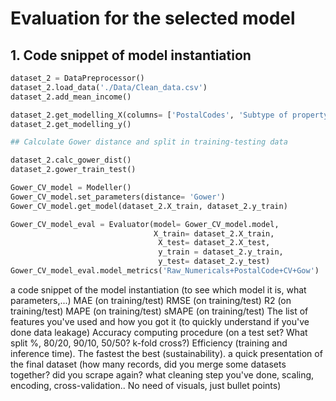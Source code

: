 # Evaluation for the selected model

## 1. Code snippet of model instantiation

```python
dataset_2 = DataPreprocessor()
dataset_2.load_data('./Data/Clean_data.csv')
dataset_2.add_mean_income()

dataset_2.get_modelling_X(columns= ['PostalCodes', 'Subtype of property', "State of the building", 'Surface area of the plot of land', 'Number of rooms', 'Living Area', 'Number of facades'])
dataset_2.get_modelling_y()

## Calculate Gower distance and split in training-testing data

dataset_2.calc_gower_dist()
dataset_2.gower_train_test()

Gower_CV_model = Modeller()
Gower_CV_model.set_parameters(distance= 'Gower')
Gower_CV_model.get_model(dataset_2.X_train, dataset_2.y_train)

Gower_CV_model_eval = Evaluator(model= Gower_CV_model.model,
                                X_train= dataset_2.X_train,
                                 X_test= dataset_2.X_test,
                                 y_train = dataset_2.y_train,
                                 y_test= dataset_2.y_test)
Gower_CV_model_eval.model_metrics('Raw_Numericals+PostalCode+CV+Gow')
```


a code snippet of the model instantiation (to see which model it is, what parameters,...)
MAE (on training/test)
RMSE (on training/test)
R2 (on training/test)
MAPE (on training/test)
sMAPE (on training/test)
The list of features you've used and how you got it (to quickly understand if you've done data leakage)
Accuracy computing procedure (on a test set? What split %, 80/20, 90/10, 50/50? k-fold cross?)
Efficiency (training and inference time). The fastest the best (sustainability).
a quick presentation of the final dataset (how many records, did you merge some datasets together? did you scrape again? what cleaning step you've done, scaling, encoding, cross-validation.. No need of visuals, just bullet points)

